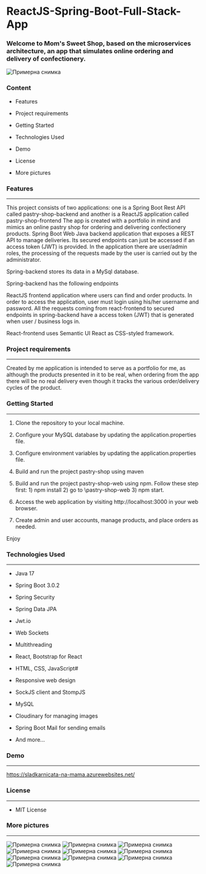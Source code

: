 <h1>ReactJS-Spring-Boot-Full-Stack-App</h1>
<h3>Welcome to Mom's Sweet Shop, based on the microservices architecture, an app that simulates online ordering and delivery of confectionery.</h3>

![Примерна снимка](https://github.com/Ivzilol/pastry-shop/blob/32f8fff9988007445e3f307563b6d391e04edb24/src/main/resources/static/img/main_picture.png)

<h3>Content</h3>

- Features

- Project requirements

- Getting Started

- Technologies Used

- Demo

- License

- More pictures


<h3>Features</h3>
<hr>
This project consists of two applications: one is a Spring Boot Rest API called pastry-shop-backend and another is a ReactJS application called pastry-shop-frontend
The app is created with a portfolio in mind and mimics an online pastry shop for ordering and delivering confectionery products.
Spring Boot Web Java backend application that exposes a REST API to manage deliveries. Its secured endpoints can just be accessed if an access token (JWT) is provided.
In the application there are user/admin roles, the processing of the requests made by the user is carried out by the administrator.

Spring-backend stores its data in a MySql database.

Spring-backend has the following endpoints

ReactJS frontend application where users can find and order products. In order to access the application, user must login using his/her username and password. All the requests coming from react-frontend to secured endpoints in spring-backend have a access token (JWT) that is generated when user / business logs in.

React-frontend uses Semantic UI React as CSS-styled framework.

<h3>Project requirements</h3>
<hr>
Created by me application is intended to serve as a portfolio for me, as although the products presented in it to be real, when ordering from the app there will be no real delivery even though it tracks the various order/delivery cycles of the product.

<h3>Getting Started</h3>
<hr>

1. Clone the repository to your local machine.

2. Configure your MySQL database by updating the application.properties file.
  
3. Configure environment variables by updating the application.properties file.
   
4. Build and run the project pastry-shop using maven

5. Build and run the project pastry-shop-web using npm. Follow these step first: 1) npm install 2) go to \pastry-shop-web 3) npm start.

6. Access the web application by visiting http://localhost:3000 in your web browser.

7. Create admin and user accounts, manage products, and place orders as needed.

Enjoy

<h3>Technologies Used</h3>
<hr>

- Java 17

- Spring Boot 3.0.2

- Spring Security

- Spring Data JPA

- Jwt.io

- Web Sockets

- Multithreading

- React, Bootstrap for React

- HTML, CSS, JavaScript#

- Responsive web design

- SockJS client and StompJS

- MySQL

- Cloudinary for managing images

- Spring Boot Mail for sending emails

- And more...

<h3>Demo</h3>
<hr>

https://sladkarnicata-na-mama.azurewebsites.net/

<h3>License</h3>
<hr>

- MIT License

<h3>More pictures</h3>
<hr>

![Примерна снимка](https://github.com/Ivzilol/pastry-shop/blob/baa2a7b58e17ab5fc22a57dd77b7bbcc6500d64c/src/main/resources/static/img/picture1.png)
![Примерна снимка](https://github.com/Ivzilol/pastry-shop/blob/baa2a7b58e17ab5fc22a57dd77b7bbcc6500d64c/src/main/resources/static/img/picture2.png)
![Примерна снимка](https://github.com/Ivzilol/pastry-shop/blob/baa2a7b58e17ab5fc22a57dd77b7bbcc6500d64c/src/main/resources/static/img/picture3.png)
![Примерна снимка](https://github.com/Ivzilol/pastry-shop/blob/baa2a7b58e17ab5fc22a57dd77b7bbcc6500d64c/src/main/resources/static/img/picture5.png)
![Примерна снимка](https://github.com/Ivzilol/pastry-shop/blob/baa2a7b58e17ab5fc22a57dd77b7bbcc6500d64c/src/main/resources/static/img/picture6.png)
![Примерна снимка](https://github.com/Ivzilol/pastry-shop/blob/baa2a7b58e17ab5fc22a57dd77b7bbcc6500d64c/src/main/resources/static/img/picture7.png)
![Примерна снимка](https://github.com/Ivzilol/pastry-shop/blob/75f0929a5cb9dec466534e7268c3fe1ad5a1108f/src/main/resources/static/img/picture8.png)
![Примерна снимка](https://github.com/Ivzilol/pastry-shop/blob/c33d6835367e8684f4c174d727ea108952b5e8c3/src/main/resources/static/img/picture9.png)
![Примерна снимка](https://github.com/Ivzilol/pastry-shop/blob/2277a5ca9f3abb01f74b17cd91120fdfe67055c1/src/main/resources/static/img/picture10.png)
![Примерна снимка](https://github.com/Ivzilol/pastry-shop/blob/85cfa53de4e0fd3584030336576d8ef5799192f3/src/main/resources/static/img/picture11.png)

